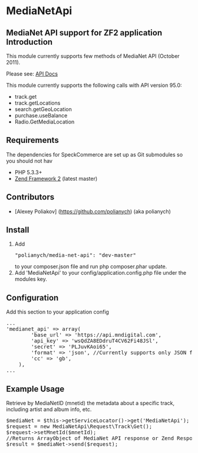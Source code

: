 MediaNetApi
===========
MediaNet API support for ZF2 application
Introduction
------------
This module currently supports few methods of MediaNet API (October 2011).

Please see: [API Docs](http://www.mndigital.com/MN_Open_API/MN_Open_API_Implementation_Guide_PartTwo.pdf)

This module currently supports the following calls with API version 95.0:
* track.get
* track.getLocations
* search.getGeoLocation
* purchase.useBalance
* Radio.GetMediaLocation

Requirements
------------

The dependencies for SpeckCommerce are set up as Git submodules so you should not hav

* PHP 5.3.3+
* [Zend Framework 2](https://github.com/zendframework/zf2) (latest master)


Contributors
------------

* [Alexey Poliakov] (https://github.com/polianych) (aka polianych)

Install
--------
1. Add <pre>"polianych/media-net-api": "dev-master"</pre> to your composer.json file and run php composer.phar update.
2. Add 'MediaNetApi' to your config/application.config.php file under the modules key.
    
Configuration
-------------
Add this section to your application config
<pre>
...
'medianet_api' => array(
        'base_url' => 'https://api.mndigital.com',
        'api_key' => 'wsQdZA8EDdruT4CV62Fi48JSl',
        'secret' => 'PLJuvKAoi65',
        'format' => 'json', //Currently supports only JSON format
        'cc' => 'gb',
    ),
...
</pre>

Example Usage
-------------
Retrieve by MediaNetID (mnetid) the metadata about a specific track, including artist and album info, etc.
<pre>
$mediaNet = $this->getServiceLocator()->get('MediaNetApi');
$request = new MediaNetApi\Request\Track\Get();
$request->setMnetId($mnetId);
//Returns ArrayObject of MediaNet API response or Zend Response if second param true
$result = $mediaNet->send($request);
</pre>
